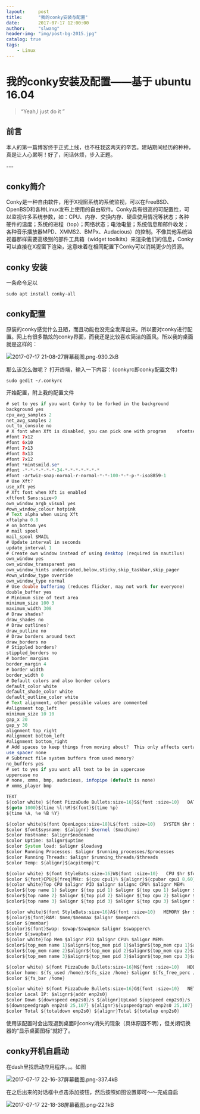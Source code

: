 ```yaml
---
layout:     post
title:      "我的conky安装与配置"
date:       2017-07-17 12:00:00
author:     "slwang"
header-img: "img/post-bg-2015.jpg"
catalog: true
tags:
    - Linux
---
```


# 我的conky安装及配置——基于 ubuntu 16.04
> “Yeah,I just do it ”


## 前言
本人的第一篇博客终于正式上线，也不枉我这两天的辛苦。建站期间经历的种种，真是让人心累啊！好了，闲话休烦，步入正题。
<p id = "build"></p>
---

## conky简介

Conky是一种自由软件，用于X视窗系统的系统监视，可以在FreeBSD、OpenBSD和各种Linux发布上使用的自由软件。Conky具有很高的可配置性，可以监视许多系统参数，如：CPU、内存、交换内存、硬盘使用情况等状态；各种硬件的温度；系统的进程（top）；网络状态；电池电量；系统信息和邮件收发；各种音乐播放器MPD、XMMS2、BMPx、Audacious）的控制。不像其他系统监视器那样需要高级别的部件工具箱（widget toolkits）来渲染他们的信息，Conky可以直接在X视窗下渲染，这意味着在相同配置下Conky可以消耗更少的资源。

## conky 安装

一条命令足以

    sudo apt install conky-all

## conky配置

原装的conky感觉什么丑陋，而且功能也没完全发挥出来。所以要对conky进行配置。网上有很多酷炫的conky界面，而我还是比较喜欢简洁的画风。所以我的桌面就是这样的：

![2017-07-17 21-08-27屏幕截图.png-930.2kB][1]


那么该怎么做呢？
打开终端，输入一下内容：（conkyrc即conky配置文件）

    sudo gedit ~/.conkyrc

开始配置，附上我的配置文件

```java
# set to yes if you want Conky to be forked in the background
background yes
cpu_avg_samples 2
net_avg_samples 2
out_to_console no
# X font when Xft is disabled, you can pick one with program    xfontsel
#font 7x12
#font 6x10
#font 7x13
#font 8x13
#font 7x12
#font *mintsmild.se*
#font -*-*-*-*-*-*-34-*-*-*-*-*-*-*
#font -artwiz-snap-normal-r-normal-*-*-100-*-*-p-*-iso8859-1
# Use Xft?
use_xft yes
# Xft font when Xft is enabled
xftfont Sans:size=9
own_window_argb_visual yes
#own_window_colour hotpink
# Text alpha when using Xft
xftalpha 0.8
# on_bottom yes
# mail spool
mail_spool $MAIL
# Update interval in seconds
update_interval 1
# Create own window instead of using desktop (required in nautilus)
own_window yes
own_window_transparent yes
own_window_hints undecorated,below,sticky,skip_taskbar,skip_pager
#own_window_type override
own_window_type normal
# Use double buffering (reduces flicker, may not work for everyone)
double_buffer yes
# Minimum size of text area
minimum_size 100 3
maximum_width 308
# Draw shades?
draw_shades no
# Draw outlines?
draw_outline no
# Draw borders around text
draw_borders no
# Stippled borders?
stippled_borders no
# border margins
border_margin 4
# border width
border_width 0
# Default colors and also border colors
default_color white
default_shade_color white
default_outline_color white
# Text alignment, other possible values are commented
#alignment top_left
minimum_size 10 10
gap_x 20
gap_y 30
alignment top_right
#alignment bottom_left
#alignment bottom_right
# Add spaces to keep things from moving about?  This only affects certain objects.
use_spacer none
# Subtract file system buffers from used memory?
no_buffers yes
# set to yes if you want all text to be in uppercase
uppercase no
# none, xmms, bmp, audacious, infopipe (default is none)
# xmms_player bmp

TEXT
${color white} ${font PizzaDude Bullets:size=16}S${font :size=10}   DATE $hr $font $color
${goto 1000}${time %l:%M}${font}${time %p}
${time %A, %e %B %Y}

${color white}${font OpenLogos:size=18}L${font :size=10}   SYSTEM $hr $font
$color $font$sysname: ${alignr} $kernel ($machine)
$color Hostname: $alignr$nodename
$color Uptime: $alignr$uptime
$color System load: $alignr $loadavg
$color Running Processes: $alignr $running_processes/$processes
$color Running Threads: $alignr $running_threads/$threads
$color Temp: ${alignr}${acpitemp}°C

${color white} ${font StyleBats:size=16}W${font :size=10}   CPU $hr $font $color
$color ${font}CPU@${freq}MHz: ${cpu cpu1}% ${alignr}${cpubar cpu1 8,60}
${color white}Top CPU $alignr PID $alignr $alignc CPU% $alignr MEM%
$color${top name 1} $alignr ${top pid 1} $alignr ${top cpu 1} $alignr ${top mem 1}
$color${top name 2} $alignr ${top pid 2} $alignr ${top cpu 2} $alignr ${top mem 2}
$color${top name 3} $alignr ${top pid 3} $alignr ${top cpu 3} $alignr ${top mem 3}

${color white}${font StyleBats:size=16}A${font :size=10}   MEMORY $hr $font $color
${color}${font}RAM: $mem/$memmax $alignr $memperc%
$color ${membar}
${color}${font}Swap: $swap/$swapmax $alignr $swapperc%
$color ${swapbar}
${color white}Top Mem $alignr PID $alignr CPU% $alignr MEM%
$color${top_mem name 1}$alignr${top_mem pid 1}$alignr${top_mem cpu 1}$alignr${top_mem mem 1}
$color${top_mem name 2}$alignr${top_mem pid 2}$alignr${top_mem cpu 2}$alignr${top_mem mem 2}
$color${top_mem name 3}$alignr${top_mem pid 3}$alignr${top_mem cpu 3}$alignr${top_mem mem 3}

${color white} ${font PizzaDude Bullets:size=16}N${font :size=10}   HDD $hr $font $color
$color home: ${fs_used /home}/${fs_size /home} $alignr ${fs_free_perc /home}%
$color ${fs_bar /home}

${color white} ${font PizzaDude Bullets:size=16}G${font :size=10}   NETWORK $hr $font $color
$color Local IP: $alignr${addr enp2s0}
$color Down ${downspeed enp2s0}/s ${alignr}UpLoad ${upspeed enp2s0}/s
${downspeedgraph enp2s0 25,107} ${alignr}${upspeedgraph enp2s0 25,107}
$color Total ${totaldown enp2s0} ${alignr}Total ${totalup enp2s0}
```
使用该配置时会出现退到桌面时conky消失的现象（具体原因不明），但关闭切换器的“显示桌面图标”就好了。
## conky开机自启动
在dash里找启动应用程序。。。如图

![2017-07-17 22-16-37屏幕截图.png-337.4kB][2]


在之后出来的对话框中点击添加按钮，然后按照如图设置即可～～完成自启

![2017-07-17 22-18-38屏幕截图.png-22.1kB][3]


  [1]: http://static.zybuluo.com/wangsl754/nznljsscqse7eqf5ojmrigzw/2017-07-17%2021-08-27%E5%B1%8F%E5%B9%95%E6%88%AA%E5%9B%BE.png
  [2]: http://static.zybuluo.com/wangsl754/lgga4henlzv3wdvft3syl6y0/2017-07-17%2022-16-37%E5%B1%8F%E5%B9%95%E6%88%AA%E5%9B%BE.png
  [3]: http://static.zybuluo.com/wangsl754/j2nitull5eua40mjemgjdk5k/2017-07-17%2022-18-38%E5%B1%8F%E5%B9%95%E6%88%AA%E5%9B%BE.png
